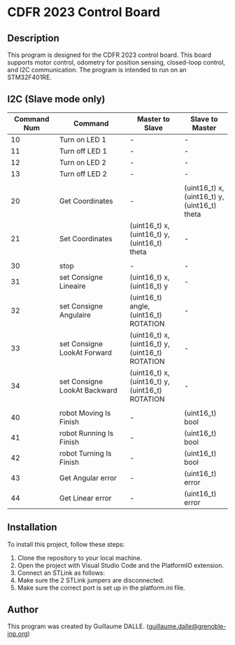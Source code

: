 # CDFR 2023 Control Board

## Description

This program is designed for the CDFR 2023 control board. This board supports motor control, odometry for position sensing, closed-loop control, and I2C communication. The program is intended to run on an STM32F401RE.

## I2C (Slave mode only)

| Command Num | Command | Master to Slave | Slave to Master |
| --- | --- | --- |  --- |
| 10 | Turn on LED 1 | - | - |
| 11 | Turn off LED 1 | - | - |
| 12 | Turn on LED 2 | - | - |
| 13 | Turn off LED 2 | - | - |
| | | | |
| 20 | Get Coordinates | -  | (uint16_t) x,<br> (uint16_t) y,<br> (uint16_t) theta |
| 21 | Set Coordinates | (uint16_t) x,<br> (uint16_t) y,<br> (uint16_t) theta | - |
| | | | |
| 30 | stop | - | - |
| 31 | set Consigne Lineaire | (uint16_t) x,<br> (uint16_t) y| - |
| 32 | set Consigne Angulaire | (uint16_t) angle,<br> (uint16_t) ROTATION | -
| 33 | set Consigne LookAt Forward | (uint16_t) x,<br> (uint16_t) y,<br> (uint16_t) ROTATION | -
| 34 | set Consigne LookAt Backward | (uint16_t) x,<br> (uint16_t) y,<br> (uint16_t) ROTATION | -
| | | | |
| 40 | robot Moving Is Finish | - | (uint16_t) bool |
| 41 | robot Running Is Finish | - | (uint16_t) bool |
| 42 | robot Turning Is Finish | - | (uint16_t) bool |
| 43 | Get Angular error | - | (uint16_t) error |
| 44 | Get Linear error | - | (uint16_t) error |

 

## Installation

To install this project, follow these steps:

1. Clone the repository to your local machine.
2. Open the project with Visual Studio Code and the PlatformIO extension.
3. Connect an STLink as follows:
4. Make sure the 2 STLink jumpers are disconnected.
5. Make sure the correct port is set up in the platform.ini file.

## Author

This program was created by Guillaume DALLE. (guillaume.dalle@grenoble-inp.org)